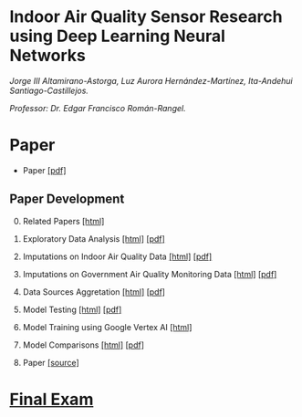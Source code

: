 # Indoor Air Quality Sensor Research using Deep Learning Neural Networks

_Jorge III Altamirano-Astorga, Luz Aurora Hernández-Martínez, Ita-Andehui Santiago-Castillejos._

_Professor: Dr. Edgar Francisco Román-Rangel._

# Paper

* Paper [[pdf]](https://philwebsurfer.github.io/dlfinal/paper.pdf)

## Paper Development

0. Related Papers [[html]](https://philwebsurfer.github.io/dlfinal/paper00_relatedpapers.html)

1. Exploratory Data Analysis [[html]](https://philwebsurfer.github.io/dlfinal/paper01_eda.html) [[pdf]](https://philwebsurfer.github.io/dlfinal/paper01_eda.pdf)

3. Imputations on Indoor Air Quality Data [[html]](https://philwebsurfer.github.io/dlfinal/paper03_imputations_airdata.html) [[pdf]](https://philwebsurfer.github.io/dlfinal/paper03_imputations_airdata.pdf)

4. Imputations on Government Air Quality Monitoring Data [[html]](https://philwebsurfer.github.io/dlfinal/paper04_imputations_sinaica.html) [[pdf]](https://philwebsurfer.github.io/dlfinal/paper04_imputations_sinaica.pdf)

5. Data Sources Aggretation [[html]](https://philwebsurfer.github.io/dlfinal/paper05_data_aggregation.html) [[pdf]](https://philwebsurfer.github.io/dlfinal/paper05_data_aggregation.pdf)

6. Model Testing [[html]](https://philwebsurfer.github.io/dlfinal/paper06_creating_models_for_train.html) [[pdf]](https://philwebsurfer.github.io/dlfinal/paper06_creating_models_for_train.pdf)

7. Model Training using Google Vertex AI [[html]](https://philwebsurfer.github.io/dlfinal/vertex-src/)

9. Model Comparisons [[html]](paper07_model_comparison.html) [[pdf]](paper07_model_comparison.pdf)

10. Paper [[source]](paper)


# [Final Exam](https://philwebsurfer.github.io/dlfinal/examen)
